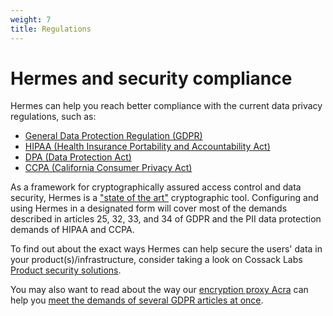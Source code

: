 ```yaml
---
weight: 7
title: Regulations
---
```


# Hermes and security compliance

Hermes can help you reach better compliance with the current data privacy regulations, such as:

* [General Data Protection Regulation (GDPR)](https://gdpr-info.eu/)
* [HIPAA (Health Insurance Portability and Accountability Act)](https://en.wikipedia.org/wiki/Health_Insurance_Portability_and_Accountability_Act)
* [DPA (Data Protection Act)](http://www.legislation.gov.uk/ukpga/2018/12/contents/enacted)
* [CCPA (California Consumer Privacy Act)](https://en.wikipedia.org/wiki/California_Consumer_Privacy_Act)

As a framework for cryptographically assured access control and data security, Hermes is a ["state of the art"](https://gdpr-info.eu/art-32-gdpr/) cryptographic tool. Configuring and using Hermes in a designated form will cover most of the demands described in articles 25, 32, 33, and 34 of GDPR and the PII data protection demands of HIPAA and CCPA.

To find out about the exact ways Hermes can help secure the users' data in your product(s)/infrastructure, consider taking a look on Cossack Labs [Product security solutions](https://www.cossacklabs.com/solutions/product-security-ssdlc/).

You may also want to read about the way our [encryption proxy Acra](https://www.cossacklabs.com/acra/) can help you [meet the demands of several GDPR articles at once](/acra/regulations/).
